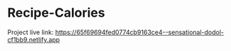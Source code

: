 # Recipe-Calories
Project live link: https://65f69694fed0774cb9163ce4--sensational-dodol-cf1bb9.netlify.app

